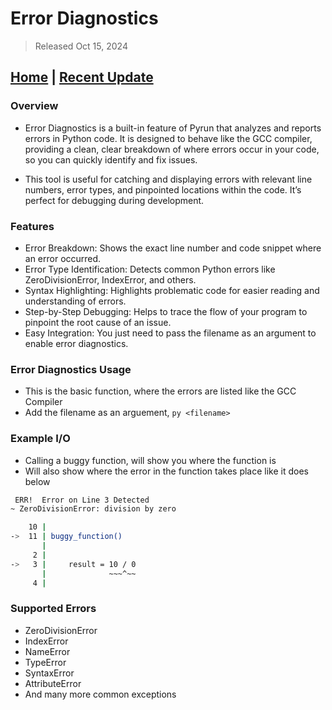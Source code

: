 # Error Diagnostics
> Released Oct 15, 2024
## [Home](https://github.com/sjapanwala/pyrun) | [Recent Update](updates.md)

### Overview
- Error Diagnostics is a built-in feature of Pyrun that analyzes and reports errors in Python code. It is designed to behave like the GCC compiler, providing a clean, clear breakdown of where errors occur in your code, so you can quickly identify and fix issues.

- This tool is useful for catching and displaying errors with relevant line numbers, error types, and pinpointed locations within the code. It’s perfect for debugging during development.

### Features
- Error Breakdown: Shows the exact line number and code snippet where an error occurred.
- Error Type Identification: Detects common Python errors like ZeroDivisionError, IndexError, and others.
- Syntax Highlighting: Highlights problematic code for easier reading and understanding of errors.
- Step-by-Step Debugging: Helps to trace the flow of your program to pinpoint the root cause of an issue.
- Easy Integration: You just need to pass the filename as an argument to enable error diagnostics.

### Error Diagnostics Usage
- This is the basic function, where the errors are listed like the GCC Compiler
- Add the filename as an arguement, `py <filename>`

### Example I/O
- Calling a buggy function, will show you where the function is
- Will also show where the error in the function takes place like it does below
```sh
 ERR!  Error on Line 3 Detected
~ ZeroDivisionError: division by zero

    10 |
->  11 | buggy_function()
       |
     2 |  
->   3 |     result = 10 / 0
       |              ~~~^~~
     4 |
```

### Supported Errors
- ZeroDivisionError
- IndexError
- NameError
- TypeError
- SyntaxError
- AttributeError
- And many more common exceptions